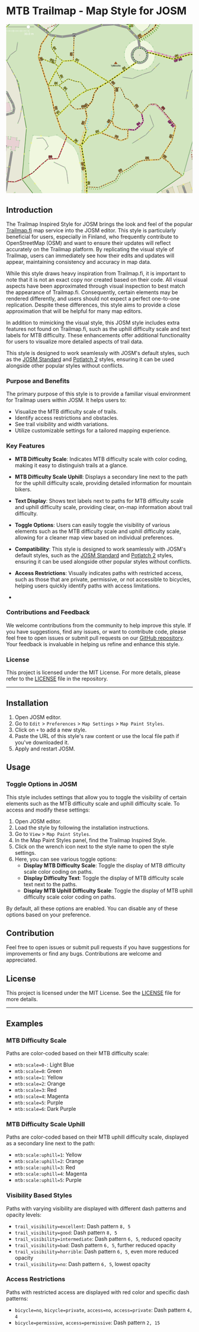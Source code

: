 # MTB Trailmap - Map Style for JOSM
![Trailmap Inspired Style](JOSM-style-trailmap.png)
## Introduction

The Trailmap Inspired Style for JOSM brings the look and feel of the popular [Trailmap.fi](https://web.trailmap.fi) map service into the JOSM editor. This style is particularly beneficial for users, especially in Finland, who frequently contribute to OpenStreetMap (OSM) and want to ensure their updates will reflect accurately on the Trailmap platform. By replicating the visual style of Trailmap, users can immediately see how their edits and updates will appear, maintaining consistency and accuracy in map data.

While this style draws heavy inspiration from Trailmap.fi, it is important to note that it is not an exact copy nor created based on their code. All visual aspects have been approximated through visual inspection to best match the appearance of Trailmap.fi. Consequently, certain elements may be rendered differently, and users should not expect a perfect one-to-one replication. Despite these differences, this style aims to provide a close approximation that will be helpful for many map editors.

In addition to mimicking the visual style, this JOSM style includes extra features not found on Trailmap.fi, such as the uphill difficulty scale and text labels for MTB difficulty. These enhancements offer additional functionality for users to visualize more detailed aspects of trail data.

This style is designed to work seamlessly with JOSM's default styles, such as the [JOSM Standard](https://josm.openstreetmap.de/browser/trunk/resources/styles/standard/elemstyles.mapcss) and [Potlatch 2](https://josm.openstreetmap.de/wiki/Styles/Potlatch2) styles, ensuring it can be used alongside other popular styles without conflicts.

### Purpose and Benefits

The primary purpose of this style is to provide a familiar visual environment for Trailmap users within JOSM. It helps users to:
- Visualize the MTB difficulty scale of trails.
- Identify access restrictions and obstacles.
- See trail visibility and width variations.
- Utilize customizable settings for a tailored mapping experience.

### Key Features

- **MTB Difficulty Scale**: Indicates MTB difficulty scale with color coding, making it easy to distinguish trails at a glance.
  
- **MTB Difficulty Scale Uphill**: Displays a secondary line next to the path for the uphill difficulty scale, providing detailed information for mountain bikers.

- **Text Display**: Shows text labels next to paths for MTB difficulty scale and uphill difficulty scale, providing clear, on-map information about trail difficulty.

- **Toggle Options**: Users can easily toggle the visibility of various elements such as the MTB difficulty scale and uphill difficulty scale, allowing for a cleaner map view based on individual preferences.

- **Compatibility**: This style is designed to work seamlessly with JOSM's default styles, such as the [JOSM Standard](https://josm.openstreetmap.de/browser/trunk/resources/styles/standard/elemstyles.mapcss) and [Potlatch 2](https://josm.openstreetmap.de/wiki/Styles/Potlatch2) styles, ensuring it can be used alongside other popular styles without conflicts.

- **Access Restrictions**: Visually indicates paths with restricted access, such as those that are private, permissive, or not accessible to bicycles, helping users quickly identify paths with access limitations.
- 

### Contributions and Feedback

We welcome contributions from the community to help improve this style. If you have suggestions, find any issues, or want to contribute code, please feel free to open issues or submit pull requests on our [GitHub repository](https://github.com/TommiContursi/JOSM-Style). Your feedback is invaluable in helping us refine and enhance this style.

### License

This project is licensed under the MIT License. For more details, please refer to the [LICENSE](LICENSE) file in the repository.

---

## Installation

1. Open JOSM editor.
2. Go to `Edit` > `Preferences` > `Map Settings` > `Map Paint Styles`.
3. Click on `+` to add a new style.
4. Paste the URL of this style's raw content or use the local file path if you've downloaded it.
5. Apply and restart JOSM.

## Usage

### Toggle Options in JOSM

This style includes settings that allow you to toggle the visibility of certain elements such as the MTB difficulty scale and uphill difficulty scale. To access and modify these settings:

1. Open JOSM editor.
2. Load the style by following the installation instructions.
3. Go to `View` > `Map Paint Styles`.
4. In the Map Paint Styles panel, find the Trailmap Inspired Style.
5. Click on the wrench icon next to the style name to open the style settings.
6. Here, you can see various toggle options:
   - **Display MTB Difficulty Scale**: Toggle the display of MTB difficulty scale color coding on paths.
   - **Display Difficulty Text**: Toggle the display of MTB difficulty scale text next to the paths.
   - **Display MTB Uphill Difficulty Scale**: Toggle the display of MTB uphill difficulty scale color coding on paths.

By default, all these options are enabled. You can disable any of these options based on your preference.

## Contribution

Feel free to open issues or submit pull requests if you have suggestions for improvements or find any bugs. Contributions are welcome and appreciated.

## License

This project is licensed under the MIT License. See the [LICENSE](LICENSE) file for more details.

---

## Examples

### MTB Difficulty Scale

Paths are color-coded based on their MTB difficulty scale:
- `mtb:scale=0-`: Light Blue
- `mtb:scale=0`: Green
- `mtb:scale=1`: Yellow
- `mtb:scale=2`: Orange
- `mtb:scale=3`: Red
- `mtb:scale=4`: Magenta
- `mtb:scale=5`: Purple
- `mtb:scale=6`: Dark Purple

### MTB Difficulty Scale Uphill

Paths are color-coded based on their MTB uphill difficulty scale, displayed as a secondary line next to the path:
- `mtb:scale:uphill=1`: Yellow
- `mtb:scale:uphill=2`: Orange
- `mtb:scale:uphill=3`: Red
- `mtb:scale:uphill=4`: Magenta
- `mtb:scale:uphill=5`: Purple

### Visibility Based Styles

Paths with varying visibility are displayed with different dash patterns and opacity levels:
- `trail_visibility=excellent`: Dash pattern `8, 5`
- `trail_visibility=good`: Dash pattern `8, 5`
- `trail_visibility=intermediate`: Dash pattern `6, 5`, reduced opacity
- `trail_visibility=bad`: Dash pattern `6, 5`, further reduced opacity
- `trail_visibility=horrible`: Dash pattern `6, 5`, even more reduced opacity
- `trail_visibility=no`: Dash pattern `6, 5`, lowest opacity

### Access Restrictions

Paths with restricted access are displayed with red color and specific dash patterns:
- `bicycle=no`, `bicycle=private`, `access=no`, `access=private`: Dash pattern `4, 4`
- `bicycle=permissive`, `access=permissive`: Dash pattern `2, 15`
